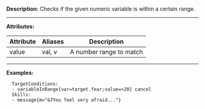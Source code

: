 **Description:** Checks if the given numeric variable is within a certain range.

---

**Attributes:**

| Attribute | Aliases        | Description               |
| --------- | -------------  | ------------------------- |
| value| val, v| A number range to match|

---

**Examples:**

```
  TargetConditions:
  - variableInRange{var=target.fear;value=>20} cancel
  Skills:
  - message{m="&7You feel very afraid..."}
```